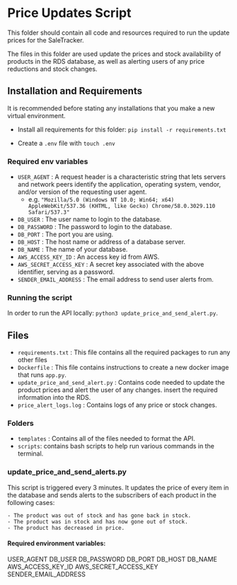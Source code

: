 # Price Updates Script

This folder should contain all code and resources required to run the update prices for the SaleTracker.

The files in this folder are used update the prices and stock availability of products in the RDS database, as well as alerting users of any price reductions and stock changes.

## Installation and Requirements

It is recommended before stating any installations that you make a new virtual environment. 

- Install all requirements for this folder: `pip install -r requirements.txt`

- Create a `.env` file with `touch .env`

### Required env variables

- `USER_AGENT` : A request header is a characteristic string that lets servers and network peers identify the application, operating system, vendor, and/or version of the requesting user agent.
  - e.g. `"Mozilla/5.0 (Windows NT 10.0; Win64; x64) AppleWebKit/537.36 (KHTML, like Gecko) Chrome/58.0.3029.110 Safari/537.3"`
- `DB_USER` : The user name to login to the database.
- `DB_PASSWORD` : The password to login to the database.
- `DB_PORT` : The port you are using.
- `DB_HOST` : The host name or address of a database server.
- `DB_NAME` : The name of your database.
- `AWS_ACCESS_KEY_ID` : An access key id from AWS.
- `AWS_SECRET_ACCESS_KEY` : A secret key associated with the above identifier, serving as a password. 
- `SENDER_EMAIL_ADDRESS` : The email address to send user alerts from.

### Running the script 

In order to run the API locally: `python3 update_price_and_send_alert.py`. 


## Files 

- `requirements.txt` : This file contains all the required packages to run any other files
- `Dockerfile` : This file contains instructions to create a new docker image that runs `app.py`.
- `update_price_and_send_alert.py` : Contains code needed to update the product prices and alert the user of any changes. insert the required information into the RDS.
- `price_alert_logs.log` : Contains logs of any price or stock changes. 

### Folders

- `templates` : Contains all of the files needed to format the API. 
- `scripts`: contains bash scripts to help run various commands in the terminal.


### update_price_and_send_alerts.py

This script is triggered every 3 minutes. It updates the price of every item in the database
and sends alerts to the subscribers of each product in the following cases:

    - The product was out of stock and has gone back in stock.
    - The product was in stock and has now gone out of stock.
    - The product has decreased in price. 


#### Required environment variables:

USER_AGENT
DB_USER
DB_PASSWORD
DB_PORT
DB_HOST
DB_NAME
AWS_ACCESS_KEY_ID
AWS_SECRET_ACCESS_KEY
SENDER_EMAIL_ADDRESS